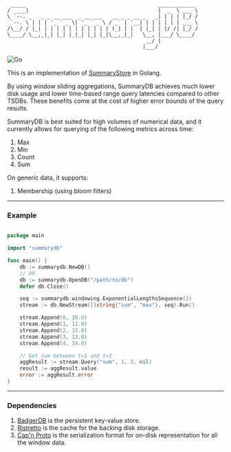 ```
 _____                                           ____________ 
/  ___|                                          |  _  \ ___ \
\ `--. _   _ _ __ ___  _ __ ___   __ _ _ __ _   _| | | | |_/ /
 `--. \ | | | '_ ` _ \| '_ ` _ \ / _` | '__| | | | | | | ___ \
/\__/ / |_| | | | | | | | | | | | (_| | |  | |_| | |/ /| |_/ /
\____/ \__,_|_| |_| |_|_| |_| |_|\__,_|_|   \__, |___/ \____/ 
                                             __/ |            
                                            |___/             
```                                            
![Go](https://github.com/Squadrick/summarydb/workflows/Go/badge.svg?branch=master)

This is an implementation of [SummaryStore](http://pages.cs.wisc.edu/~nitina/Publications/summarystore-sosp17.pdf)
in Golang.

By using window sliding aggregations, SummaryDB achieves much lower disk usage
and lower time-based range query latencies compared to other TSDBs. These
benefits come at the cost of higher error bounds of the query results.

SummaryDB is best suited for high volumes of numerical data, and it currently
allows for querying of the following metrics across time:
1. Max
2. Min
3. Count
4. Sum

On generic data, it supports:
1. Membership (using bloom filters)

---

### Example

```go

package main

import "summarydb"

func main() {
    db := summarydb.NewDB()
    // OR
    db := summarydb.OpenDB("/path/to/db")
    defer db.Close()

    seq := summarydb.windowing.ExponentialLengthsSequence(2)
    stream := db.NewStream([]string{"sum", "max"}, seq).Run()

    stream.Append(0, 10.0)
    stream.Append(1, 11.0)
    stream.Append(2, 12.0)
    stream.Append(3, 13.0)
    stream.Append(4, 14.0)

    // Get sum between t=1 and t=3 
    aggResult := stream.Query("sum", 1, 3, nil)
    result := aggResult.value
    error := aggResult.error
}
```

---

### Dependencies

1. [BadgerDB](https://github.com/dgraph-io/badger) is the persistent key-value
store.
2. [Ristretto](https://github.com/dgraph-io/ristretto) is the cache for the
backing disk storage.
3. [Cap'n Proto](https://capnproto.org/) is the serialization format for
on-disk representation for all the window data.
